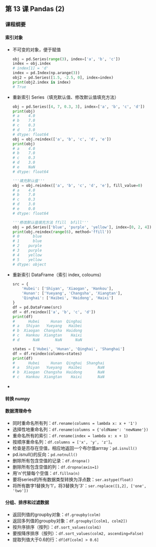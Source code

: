 ## 第 13 课 Pandas (2)

### 课程纲要

#### 索引对象

- 不可变的对象，便于赋值

  ```python
  obj = pd.Series(range(3), index=['a', 'b', 'c'])
  index = obj.index
  # index[1] = 'd'
  index = pd.Index(np.arange(3))
  obj2 = pd.Series([1.5, -2.5, 0], index=index)
  print(obj2.index is index)
  #	True
  ```

- 重新索引 Series（填充默认值、修改默认值填充方法）

  ```python
  obj = pd.Series([4, 7, 0.3, 3], index=['a', 'b', 'c', 'd'])
  print(obj)
  # a    4.0
  # b    7.0
  # c    0.3
  # d    3.0
  # dtype: float64
  obj = obj.reindex(['a', 'b', 'c', 'd', 'e'])
  print(obj)
  # a    4.0
  # b    7.0
  # c    0.3
  # d    3.0
  # e    NaN
  # dtype: float64
  
  '''填充默认值'''
  obj = obj.reindex(['a', 'b', 'c', 'd', 'e'], fill_value=0)
  # a    4.0
  # b    7.0
  # c    0.3
  # d    3.0
  # e    0.0
  # dtype: float64
  
  '''修改默认值填充方法 ffill  bfill'''
  obj = pd.Series(['blue', 'purple', 'yellow'], index=[0, 2, 4])
  print(obj.reindex(range(6), method='ffill'))
  # 0      blue
  # 1      blue
  # 2    purple
  # 3    purple
  # 4    yellow
  # 5    yellow
  # dtype: object
  ```

- 重新索引 DataFrame（索引 index, coloums）

  ```python
  src = {
      'Hubei': ['Shiyan', 'Xiaogan', 'Hankou'],
      'Hunan': ['Yueyang', 'Changsha', 'Xiangtan'],
      'Qinghai': ['Haibei', 'Haidong', 'Haixi']
  }
  df = pd.DataFrame(src)
  df = df.reindex(['a', 'b', 'c', 'd'])
  print(df)
  #      Hubei     Hunan  Qinghai
  # a   Shiyan   Yueyang   Haibei
  # b  Xiaogan  Changsha  Haidong
  # c   Hankou  Xiangtan    Haixi
  # d      NaN       NaN      NaN
  
  states = ['Hubei', 'Hunan', 'Qinghai', 'Shanghai']
  df = df.reindex(columns=states)
  print(df)
  #      Hubei     Hunan  Qinghai  Shanghai
  # a   Shiyan   Yueyang   Haibei       NaN
  # b  Xiaogan  Changsha  Haidong       NaN
  # c   Hankou  Xiangtan    Haixi       NaN
  ```

  

- 

#### 转换 numpy

#### 数据清理命令

- 同时重命名所有列：`df.rename(columns = lambda x: x + '1')`
- 选择性地重命名列：`df.rename(columns = {'oldName': 'newName'})`
- 重命名所有的索引：`df.rename(index = lambda x: x + 1)`
- 按顺序重命名列：`df.columns = ['x', 'y', 'z']`。
- 检查是否存在空值，相应地返回一个布尔值arrray：`pd.isnull()`
- pd.isnull()的反向：`pd.notnull()`
- 删除所有包含空值的记录：`df.dropna()`
- 删除所有包含空值的列：`df.dropna(axis=1)`
- 用'n'代替每个空值：`df.fillna(n)`
- 要将series的所有数据类型转换为浮点数：`ser.astype(float)`
- 将所有数字1替换为'1'，将3替换为'3'：`ser.replace([1,2], ['one', 'two'])`

#### 分组、排序和过滤数据

- 返回列值的groupby对象：`df.groupby(colm)`
- 返回多列值的groupby对象：`df.groupby([colm1, colm2])`
- 按升序排序（按列）：`df.sort_values(colm1)`
- 要按降序排序（按列）：`df.sort_values(colm2, ascending=False)`
- 提取列值大于0.6的行：`df[df[colm] > 0.6]`